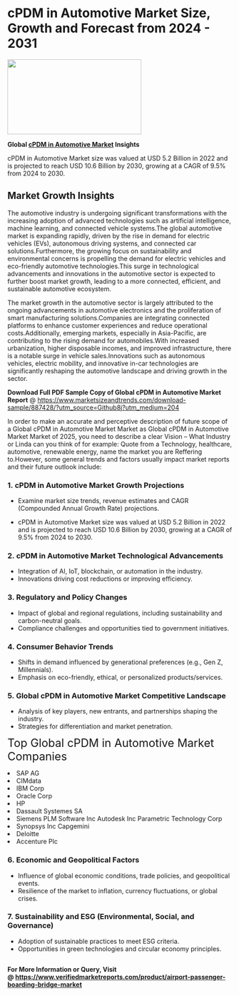 <H1>cPDM in Automotive Market Size, Growth and Forecast from 2024 - 2031</H1><img class="aligncenter size-medium wp-image-584254" src="https://thirdeyenews.in/wp-content/uploads/2024/09/Global-Market-Research-300x168.jpeg" alt="" width="300" height="168" /><p><strong>Global&nbsp;<a href="https://www.marketsizeandtrends.com/download-sample/887428/?utm_source=Github8j?utm_medium=204">cPDM in Automotive Market</a> Insights</strong></p><p>cPDM in Automotive Market size was valued at USD 5.2 Billion in 2022 and is projected to reach USD 10.6 Billion by 2030, growing at a CAGR of 9.5% from 2024 to 2030.</p><p><h2>Market Growth Insights</h2> <p>The automotive industry is undergoing significant transformations with the increasing adoption of advanced technologies such as artificial intelligence, machine learning, and connected vehicle systems.The global automotive market is expanding rapidly, driven by the rise in demand for electric vehicles (EVs), autonomous driving systems, and connected car solutions.Furthermore, the growing focus on sustainability and environmental concerns is propelling the demand for electric vehicles and eco-friendly automotive technologies.This surge in technological advancements and innovations in the automotive sector is expected to further boost market growth, leading to a more connected, efficient, and sustainable automotive ecosystem.</p> <p>The market growth in the automotive sector is largely attributed to the ongoing advancements in automotive electronics and the proliferation of smart manufacturing solutions.Companies are integrating connected platforms to enhance customer experiences and reduce operational costs.Additionally, emerging markets, especially in Asia-Pacific, are contributing to the rising demand for automobiles.With increased urbanization, higher disposable incomes, and improved infrastructure, there is a notable surge in vehicle sales.Innovations such as autonomous vehicles, electric mobility, and innovative in-car technologies are significantly reshaping the automotive landscape and driving growth in the sector.</p> <p><span class=""><strong>Download Full PDF Sample Copy of Global cPDM in Automotive Market Report</strong> @ <a href="https://www.marketsizeandtrends.com/download-sample/887428/?utm_source=Github8j?utm_medium=204" target="_blank">https://www.marketsizeandtrends.com/download-sample/887428/?utm_source=Github8j?utm_medium=204</a></span></p><p>In order to make an accurate and perceptive description of future scope of a Global&nbsp;cPDM in Automotive Market Market as Global&nbsp;cPDM in Automotive Market Market of 2025, you need to describe a clear Vision &ndash; What Industry or Linda can you think of for example: Quote from a Technology, healthcare, automotive, renewable energy, name the market you are Reffering to.However, some general trends and factors usually impact market reports and their future outlook include:</p><h3>1.&nbsp;<strong>cPDM in Automotive Market Growth Projections</strong></h3><ul><li>Examine market size trends, revenue estimates and CAGR (Compounded Annual Growth Rate) projections.</li><li><p>cPDM in Automotive Market size was valued at USD 5.2 Billion in 2022 and is projected to reach USD 10.6 Billion by 2030, growing at a CAGR of 9.5% from 2024 to 2030.</p></li></ul><h3>2.&nbsp;<strong>cPDM in Automotive Market Technological Advancements</strong></h3><ul><li>Integration of AI, IoT, blockchain, or automation in the industry.</li><li>Innovations driving cost reductions or improving efficiency.</li></ul><h3>3.&nbsp;<strong>Regulatory and Policy Changes</strong></h3><ul><li>Impact of global and regional regulations, including sustainability and carbon-neutral goals.</li><li>Compliance challenges and opportunities tied to government initiatives.</li></ul><h3>4.&nbsp;<strong>Consumer Behavior Trends</strong></h3><ul><li>Shifts in demand influenced by generational preferences (e.g., Gen Z, Millennials).</li><li>Emphasis on eco-friendly, ethical, or personalized products/services.</li></ul><h3>5.&nbsp;<strong>Global cPDM in Automotive Market Competitive Landscape</strong></h3><ul><li>Analysis of key players, new entrants, and partnerships shaping the industry.</li><li>Strategies for differentiation and market penetration.</li></ul><p data-pm-slice="1 1 []"><span style="color: inherit; font-family: inherit; font-size: 25px;">Top Global cPDM in Automotive Market Companies</span></p><div class="" data-test-id=""><p><li>SAP AG</li><li> CIMdata</li><li> IBM Corp</li><li> Oracle Corp</li><li> HP</li><li> Dassault Systemes SA</li><li> Siemens PLM Software Inc Autodesk Inc Parametric Technology Corp</li><li> Synopsys Inc Capgemini</li><li> Deloitte</li><li> Accenture Plc</li></p></div><h3>6.&nbsp;<strong>Economic and Geopolitical Factors</strong></h3><ul><li>Influence of global economic conditions, trade policies, and geopolitical events.</li><li>Resilience of the market to inflation, currency fluctuations, or global crises.</li></ul><h3>7.&nbsp;<strong>Sustainability and ESG (Environmental, Social, and Governance)</strong></h3><ul><li>Adoption of sustainable practices to meet ESG criteria.</li><li>Opportunities in green technologies and circular economy principles.</li></ul><h2><strong style="font-size: 14px;">For More Information or Query, Visit @&nbsp;</strong><a style="background-color: #ffffff; font-size: 14px;" href="https://www.marketsizeandtrends.com/report/cpdm-in-automotive-market-/" target="_blank">https://www.verifiedmarketreports.com/product/airport-passenger-boarding-bridge-market</a></h2>